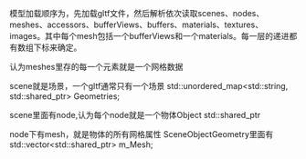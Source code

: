模型加载顺序为，先加载gltf文件，然后解析依次读取scenes、nodes、meshes、accessors、bufferViews、buffers、materials、textures、images。其中每个mesh包括一个bufferViews和一个materials。每一层的递进都有数组下标来确定。

认为meshes里存的每一个元素就是一个网格数据

scene就是场景，一个gltf通常只有一个场景      std::unordered_map<std::string, std::shared_ptr<SceneObjectGeometry>>   Geometries;

scene里面有node,认为每个node就是一个物体Object      std::shared_ptr<SceneObjectGeometry>

node下有mesh，就是物体的所有网格属性                SceneObjectGeometry里面有std::vector<std::shared_ptr<SceneObjectMesh>> m_Mesh;